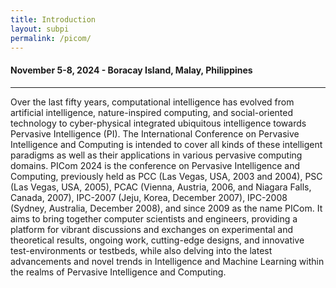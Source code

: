 ```yaml
---
title: Introduction
layout: subpi
permalink: /picom/
---
```


<div class="row">
<div class="col-md-10 mb-5">

<h4>November 5-8, 2024 - Boracay Island, Malay, Philippines</h4>
<hr/>

<p>
Over the last fifty years, computational intelligence has evolved from artificial intelligence, nature-inspired computing, and social-oriented technology to cyber-physical integrated ubiquitous intelligence towards Pervasive Intelligence (PI). The International Conference on Pervasive Intelligence and Computing is intended to cover all kinds of these intelligent paradigms as well as their applications in various pervasive computing domains. PICom 2024 is the conference on Pervasive Intelligence and Computing, previously held as PCC (Las Vegas, USA, 2003 and 2004), PSC (Las Vegas, USA, 2005), PCAC (Vienna, Austria, 2006, and Niagara Falls, Canada, 2007), IPC-2007 (Jeju, Korea, December 2007), IPC-2008 (Sydney, Australia, December 2008), and since 2009 as the name PICom. It aims to bring together computer scientists and engineers, providing a platform for vibrant discussions and exchanges on experimental and theoretical results, ongoing work, cutting-edge designs, and innovative test-environments or testbeds, while also delving into the latest advancements and novel trends in Intelligence and Machine Learning within the realms of Pervasive Intelligence and Computing.
</p>
<br/>
</div>
</div>
